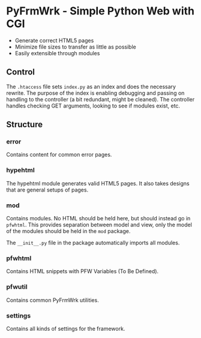 PyFrmWrk - Simple Python Web with CGI
=====================================

* Generate correct HTML5 pages
* Minimize file sizes to transfer as little as possible
* Easily extensible through modules

Control
-------

The `.htaccess` file sets `index.py` as an index and does the necessary rewrite.
The purpose of the index is enabling debugging and passing on handling to the
controller (a bit redundant, might be cleaned). The controller handles checking
GET arguments, looking to see if modules exist, etc.

Structure
---------

### error

Contains content for common error pages.

### hypehtml

The hypehtml module generates valid HTML5 pages. It also takes designs that are
general setups of pages.

### mod

Contains modules. No HTML should be held here, but should instead go in `pfwhtml`.
This provides separation between model and view, only the model of the modules
should be held in the `mod` package.

The `__init__.py` file in the package automatically imports all modules.

### pfwhtml

Contains HTML snippets with PFW Variables (To Be Defined).

### pfwutil

Contains common PyFrmWrk utilities.

### settings

Contains all kinds of settings for the framework.